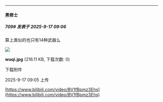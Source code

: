 ﻿
*****

####  黑修士  
##### 709#       发表于 2025-9-17 09:06

算上类似的也只有14种武器么

<img src="https://img.stage1st.com/forum/202509/17/090552rak1tziij9crertt.jpg" referrerpolicy="no-referrer">

<strong>wuqi.jpg</strong> (216.11 KB, 下载次数: 0)

下载附件

2025-9-17 09:05 上传

[https://www.bilibili.com/video/BV1fBpmz3Ehs](https://www.bilibili.com/video/BV1fBpmz3Ehs)


